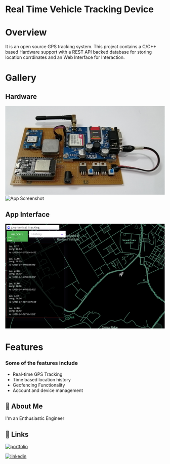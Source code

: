 # Real Time Vehicle Tracking Device

# Overview
It is an open source GPS tracking system. This project contains a C/C++ based Hardware support with a REST API backed database for storing location corrdinates and an Web Interface for Interaction. 

# Gallery
## Hardware
![App Screenshot](Device1.jpg)
![App Screenshot](Device3.jpg)

## App Interface
![App Screenshot](tracking.png)

# Features
### Some of the features include
- Real-time GPS Tracking
- Time based location history
- Geofencing Functionality
- Account and device management


## 🚀 About Me
I'm an Enthusiastic Engineer

## 🔗 Links
[![portfolio](https://img.shields.io/badge/my_portfolio-000?style=for-the-badge&logo=ko-fi&logoColor=white)](https://rohitkrtiwari.github.io/portfolio/)

[![linkedin](https://img.shields.io/badge/linkedin-0A66C2?style=for-the-badge&logo=linkedin&logoColor=white)](https://www.linkedin.com/in/rohit-tiwari-61a867168/)
